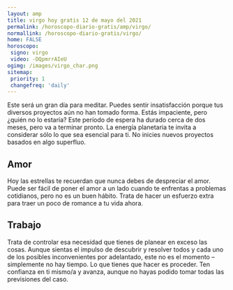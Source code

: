 ```yaml
---
layout: amp
title: virgo hoy gratis 12 de mayo del 2021 
permalink: /horoscopo-diario-gratis/amp/virgo/
normallink: /horoscopo-diario-gratis/virgo/
home: FALSE
horoscopo:
 signo: virgo
 video: -DQpmrrAIeU
ogimg: /images/virgo_char.png
sitemap:
 priority: 1
 changefreq: 'daily'
---
```



Este será un gran día para meditar. Puedes sentir insatisfacción porque tus diversos proyectos aún no han tomado forma. Estás impaciente, pero ¿quién no lo estaría? Este período de espera ha durado cerca de dos meses, pero va a terminar pronto. La energía planetaria te invita a considerar sólo lo que sea esencial para ti. No inicies nuevos proyectos basados en algo superfluo.

## Amor

Hoy las estrellas te recuerdan que nunca debes de despreciar el amor. Puede ser fácil de poner el amor a un lado cuando te enfrentas a problemas cotidianos, pero no es un buen hábito. Trata de hacer un esfuerzo extra para traer un poco de romance a tu vida ahora.

## Trabajo

Trata de controlar esa necesidad que tienes de planear en exceso las cosas. Aunque sientas el impulso de descubrir y resolver todos y cada uno de los posibles inconvenientes por adelantado, este no es el momento –simplemente no hay tiempo. Lo que tienes que hacer es proceder. Ten confianza en ti mismo/a y avanza, aunque no hayas podido tomar todas las previsiones del caso.